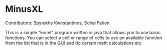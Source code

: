 # MinusXL

Contributors: Spyrakhs Kwnstantinos, Sehai Fation

This is a simple "Excel" program written in java that allows you to use basic functions. You can select a cell or range of cells to use
an available function from the list that is in the GUI and do certain math calculations etc.
